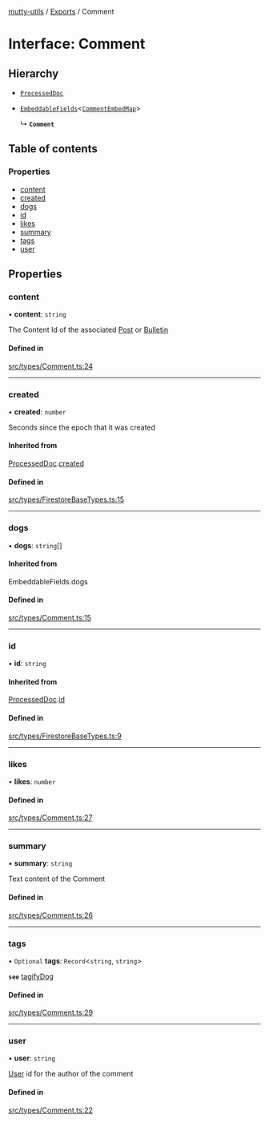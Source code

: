 [mutty-utils](../README.md) / [Exports](../modules.md) / Comment

# Interface: Comment

## Hierarchy

- [`ProcessedDoc`](ProcessedDoc.md)

- [`EmbeddableFields`](../modules.md#embeddablefields)<[`CommentEmbedMap`](../modules.md#commentembedmap)\>

  ↳ **`Comment`**

## Table of contents

### Properties

- [content](Comment.md#content)
- [created](Comment.md#created)
- [dogs](Comment.md#dogs)
- [id](Comment.md#id)
- [likes](Comment.md#likes)
- [summary](Comment.md#summary)
- [tags](Comment.md#tags)
- [user](Comment.md#user)

## Properties

### content

• **content**: `string`

The Content Id of the associated [Post](Post.md) or [Bulletin](Bulletin.md)

#### Defined in

[src/types/Comment.ts:24](https://github.com/jonlaing/mutty-utils/blob/3aaf626/src/types/Comment.ts#L24)

___

### created

• **created**: `number`

Seconds since the epoch that it was created

#### Inherited from

[ProcessedDoc](ProcessedDoc.md).[created](ProcessedDoc.md#created)

#### Defined in

[src/types/FirestoreBaseTypes.ts:15](https://github.com/jonlaing/mutty-utils/blob/3aaf626/src/types/FirestoreBaseTypes.ts#L15)

___

### dogs

• **dogs**: `string`[]

#### Inherited from

EmbeddableFields.dogs

#### Defined in

[src/types/Comment.ts:15](https://github.com/jonlaing/mutty-utils/blob/3aaf626/src/types/Comment.ts#L15)

___

### id

• **id**: `string`

#### Inherited from

[ProcessedDoc](ProcessedDoc.md).[id](ProcessedDoc.md#id)

#### Defined in

[src/types/FirestoreBaseTypes.ts:9](https://github.com/jonlaing/mutty-utils/blob/3aaf626/src/types/FirestoreBaseTypes.ts#L9)

___

### likes

• **likes**: `number`

#### Defined in

[src/types/Comment.ts:27](https://github.com/jonlaing/mutty-utils/blob/3aaf626/src/types/Comment.ts#L27)

___

### summary

• **summary**: `string`

Text content of the Comment

#### Defined in

[src/types/Comment.ts:26](https://github.com/jonlaing/mutty-utils/blob/3aaf626/src/types/Comment.ts#L26)

___

### tags

• `Optional` **tags**: `Record`<`string`, `string`\>

**`see`** [tagifyDog](../modules/utils.tags.md#tagifydog)

#### Defined in

[src/types/Comment.ts:29](https://github.com/jonlaing/mutty-utils/blob/3aaf626/src/types/Comment.ts#L29)

___

### user

• **user**: `string`

[User](User.md) id for the author of the comment

#### Defined in

[src/types/Comment.ts:22](https://github.com/jonlaing/mutty-utils/blob/3aaf626/src/types/Comment.ts#L22)
